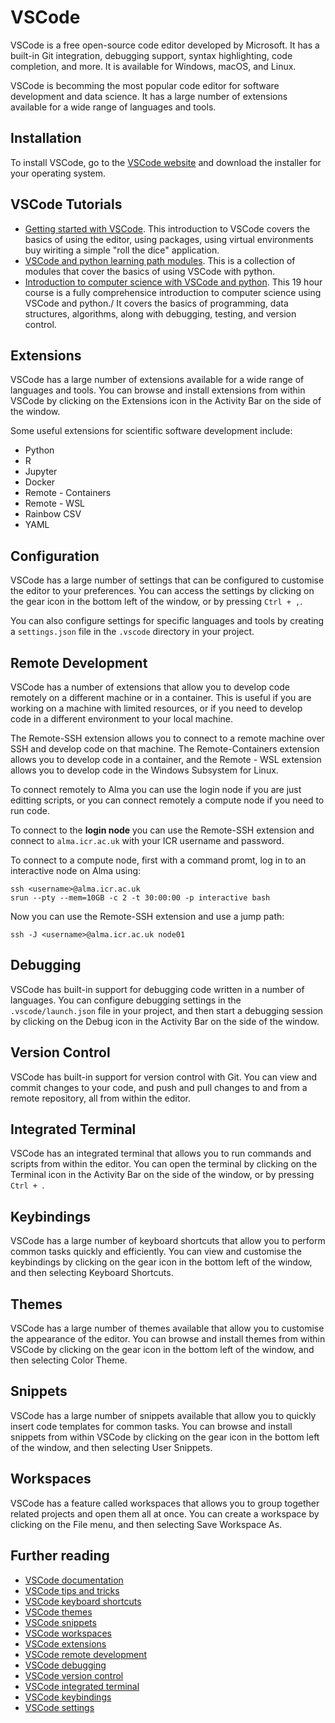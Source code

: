 # VSCode

VSCode is a free open-source code editor developed by Microsoft. It has a built-in Git integration, debugging support, syntax highlighting, code completion, and more. 
It is available for Windows, macOS, and Linux.

VSCode is becomming the most popular code editor for software development and data science. It has a large number of extensions available for a wide range of languages and tools.

## Installation
To install VSCode, go to the [VSCode website](https://code.visualstudio.com/) and download the installer for your operating system.

## VSCode Tutorials
- [Getting started with VSCode](https://code.visualstudio.com/docs/python/python-tutorial). This introduction to VSCode covers the basics of using the editor, using packages, using virtual environments buy wiriting a simple "roll the dice" application.
- [VSCode and python learning path modules](https://learn.microsoft.com/en-us/training/browse/?products=vs-code&terms=python). This is a collection of modules that cover the basics of using VSCode with python.
- [Introduction to computer science with VSCode and python](https://vscodeedu.com/courses/intro-to-python). This 19 hour course is a fully comprehensice introduction to computer science using VSCode and python./ It covers the basics of programming, data structures, algorithms, along with debugging, testing, and version control.


## Extensions
VSCode has a large number of extensions available for a wide range of languages and tools. You can browse and install extensions from within VSCode by clicking on the Extensions icon in the Activity Bar on the side of the window.

Some useful extensions for scientific software development include:
- Python
- R
- Jupyter
- Docker
- Remote - Containers
- Remote - WSL
- Rainbow CSV
- YAML

## Configuration
VSCode has a large number of settings that can be configured to customise the editor to your preferences. You can access the settings by clicking on the gear icon in the bottom left of the window, or by pressing `Ctrl + ,`.

You can also configure settings for specific languages and tools by creating a `settings.json` file in the `.vscode` directory in your project.

## Remote Development
VSCode has a number of extensions that allow you to develop code remotely on a different machine or in a container. This is useful if you are working on a machine with limited resources, or if you need to develop code in a different environment to your local machine.

The Remote-SSH extension allows you to connect to a remote machine over SSH and develop code on that machine. The Remote-Containers extension allows you to develop code in a container, and the Remote - WSL extension allows you to develop code in the Windows Subsystem for Linux.

To connect remotely to Alma you can use the login node if you are just editting scripts, or you can connect remotely a compute node if you need to run code.  

To connect to the **login node** you can use the Remote-SSH extension and connect to `alma.icr.ac.uk` with your ICR username and password.  

To connect to a compute node, first with a command promt, log in to an interactive node on Alma using:  
```
ssh <username>@alma.icr.ac.uk
srun --pty --mem=10GB -c 2 -t 30:00:00 -p interactive bash
```
Now you can use the Remote-SSH extension and use a jump path:
```
ssh -J <username>@alma.icr.ac.uk node01
```

## Debugging
VSCode has built-in support for debugging code written in a number of languages. You can configure debugging settings in the `.vscode/launch.json` file in your project, and then start a debugging session by clicking on the Debug icon in the Activity Bar on the side of the window.

## Version Control
VSCode has built-in support for version control with Git. You can view and commit changes to your code, and push and pull changes to and from a remote repository, all from within the editor.

## Integrated Terminal
VSCode has an integrated terminal that allows you to run commands and scripts from within the editor. You can open the terminal by clicking on the Terminal icon in the Activity Bar on the side of the window, or by pressing `Ctrl + `.

## Keybindings
VSCode has a large number of keyboard shortcuts that allow you to perform common tasks quickly and efficiently. You can view and customise the keybindings by clicking on the gear icon in the bottom left of the window, and then selecting Keyboard Shortcuts.

## Themes
VSCode has a large number of themes available that allow you to customise the appearance of the editor. You can browse and install themes from within VSCode by clicking on the gear icon in the bottom left of the window, and then selecting Color Theme.

## Snippets
VSCode has a large number of snippets available that allow you to quickly insert code templates for common tasks. You can browse and install snippets from within VSCode by clicking on the gear icon in the bottom left of the window, and then selecting User Snippets.

## Workspaces
VSCode has a feature called workspaces that allows you to group together related projects and open them all at once. You can create a workspace by clicking on the File menu, and then selecting Save Workspace As.

## Further reading
- [VSCode documentation](https://code.visualstudio.com/docs)
- [VSCode tips and tricks](https://code.visualstudio.com/docs/getstarted/tips-and-tricks)
- [VSCode keyboard shortcuts](https://code.visualstudio.com/shortcuts/keyboard-shortcuts-windows.pdf)
- [VSCode themes](https://vscodethemes.com/)
- [VSCode snippets](https://marketplace.visualstudio.com/items?itemName=abusaidm.html-snippets)
- [VSCode workspaces](https://code.visualstudio.com/docs/editor/multi-root-workspaces)
- [VSCode extensions](https://marketplace.visualstudio.com/vscode)
- [VSCode remote development](https://code.visualstudio.com/docs/remote/remote-overview)
- [VSCode debugging](https://code.visualstudio.com/docs/editor/debugging)
- [VSCode version control](https://code.visualstudio.com/docs/editor/versioncontrol)
- [VSCode integrated terminal](https://code.visualstudio.com/docs/editor/integrated-terminal)
- [VSCode keybindings](https://code.visualstudio.com/docs/getstarted/keybindings)
- [VSCode settings](https://code.visualstudio.com/docs/getstarted/settings)










